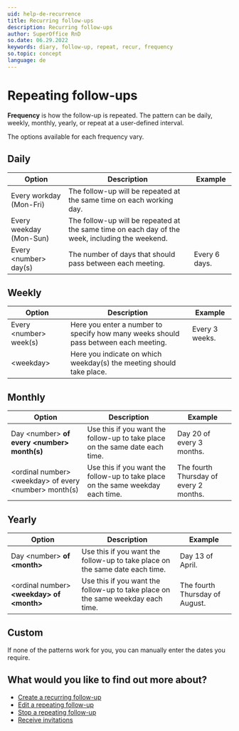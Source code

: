 ```yaml
---
uid: help-de-recurrence
title: Recurring follow-ups
description: Recurring follow-ups
author: SuperOffice RnD
so.date: 06.29.2022
keywords: diary, follow-up, repeat, recur, frequency
so.topic: concept
language: de
---
```


# Repeating follow-ups

**Frequency** is how the follow-up is repeated. The pattern can be daily, weekly, monthly, yearly, or repeat at a user-defined interval.

The options available for each frequency vary.

## Daily

| Option | Description | Example |
|---|---|---|
| Every workday (Mon-Fri) | The follow-up will be repeated at the same time on each working day. | |
| Every weekday (Mon-Sun) | The follow-up will be repeated at the same time on each day of the week, including the weekend. | |
| Every &lt;number&gt; day(s) | The number of days that should pass between each meeting. | Every 6 days. |

## Weekly

| Option | Description | Example |
|---|---|---|
| Every &lt;number&gt; week(s)| Here you enter a number to specify how many weeks should pass between each meeting. | Every 3 weeks. |
| &lt;weekday&gt;| Here you indicate on which weekday(s) the meeting should take place. | |

## Monthly

| Option | Description | Example |
|---|---|---|
| Day &lt;number&gt; **of every &lt;number&gt; month(s)** | Use this if you want the follow-up to take place on the same date each time. | Day 20 of every 3 months. |
| &lt;ordinal number&gt; &lt;weekday&gt; of every &lt;number&gt; month(s)| Use this if you want the follow-up to take place on the same weekday each time. | The fourth Thursday of every 2 months. |

## Yearly

| Option | Description | Example |
|---|---|---|
| Day &lt;number&gt; **of &lt;month&gt;**| Use this if you want the follow-up to take place on the same date each time. | Day 13 of April. |
| &lt;ordinal number&gt; **&lt;weekday&gt; of &lt;month&gt;**| Use this if you want the follow-up to take place on the same weekday each time. | The fourth Thursday of August. |

## Custom

If none of the patterns work for you, you can manually enter the dates you require.

## What would you like to find out more about?

* [Create a recurring follow-up][4]
* [Edit a repeating follow-up][1]
* [Stop a repeating follow-up][3]
* [Receive invitations][2]

<!-- Referenced links -->
[1]: edit.md
[2]: ../invitation/receive.md
[3]: stop.md
[4]: create.md

<!-- Referenced images -->

